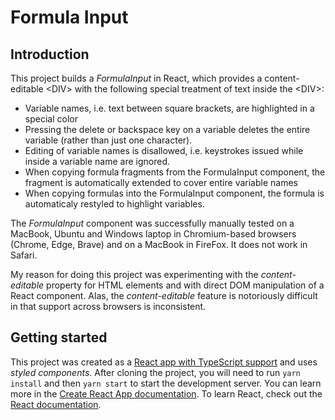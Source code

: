 # Formula Input

## Introduction
This project builds a *FormulaInput* in React, which provides a content-editable \<DIV> with the following special treatment of text inside the \<DIV>:
* Variable names, i.e. text between square brackets, are highlighted in a special color
* Pressing the delete or backspace key on a variable deletes the entire variable (rather than just one character).
* Editing of variable names is disallowed, i.e. keystrokes issued while inside a variable name are ignored.
* When copying formula fragments from the FormulaInput component, the fragment is automatically extended to cover entire variable names
* When copying formulas into the FormulaInput component, the formula is automaticaly restyled to highlight variables.

The *FormulaInput* component was successfully manually tested on a MacBook, Ubuntu and Windows laptop in Chromium-based browsers (Chrome, Edge, Brave) and on a MacBook in FireFox. It does not work in Safari.

My reason for doing this project was experimenting with the *content-editable* property for HTML elements and with direct DOM manipulation of a React component. Alas, the *content-editable* feature is notoriously difficult in that support across browsers is inconsistent. 

## Getting started
This project was created as a [React app with TypeScript support](https://create-react-app.dev/docs/adding-typescript/) and uses *styled components*. After cloning the project, you will need to run `yarn install` and then `yarn start` to start the development server.
You can learn more in the [Create React App documentation](https://facebook.github.io/create-react-app/docs/getting-started).
To learn React, check out the [React documentation](https://reactjs.org/).
